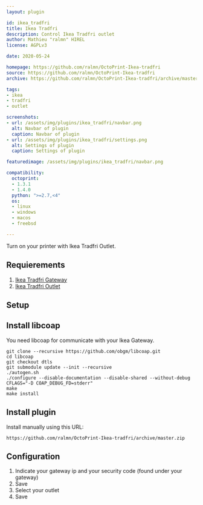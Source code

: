 ```yaml
---
layout: plugin

id: ikea_tradfri
title: Ikea Tradfri
description: Control Ikea Tradfri outlet
author: Mathieu "ralmn" HIREL
license: AGPLv3

date: 2020-05-24

homepage: https://github.com/ralmn/OctoPrint-Ikea-tradfri
source: https://github.com/ralmn/OctoPrint-Ikea-tradfri
archive: https://github.com/ralmn/OctoPrint-Ikea-tradfri/archive/master.zip

tags:
- ikea
- tradfri
- outlet

screenshots:
- url: /assets/img/plugins/ikea_tradfri/navbar.png
  alt: Navbar of plugin
  caption: Navbar of plugin
- url: /assets/img/plugins/ikea_tradfri/settings.png
  alt: Settings of plugin
  caption: Settings of plugin

featuredimage: /assets/img/plugins/ikea_tradfri/navbar.png

compatibility:
  octoprint:
  - 1.3.1
  - 1.4.0
  python: ">=2.7,<4"
  os:
  - linux
  - windows
  - macos
  - freebsd

---
```


Turn on your printer with Ikea Tradfri Outlet.

## Requierements

1. [Ikea Tradfri Gateway](https://www.ikea.com/us/en/catalog/products/00337813/)
2. [Ikea Tradfri Outlet](https://www.ikea.com/us/en/catalog/products/30356169/)

## Setup

## Install libcoap

You need libcoap for communicate with your Ikea Gateway.

    git clone --recursive https://github.com/obgm/libcoap.git
    cd libcoap
    git checkout dtls
    git submodule update --init --recursive
    ./autogen.sh
    ./configure --disable-documentation --disable-shared --without-debug CFLAGS="-D COAP_DEBUG_FD=stderr"
    make
    make install

## Install plugin

Install manually using this URL:

    https://github.com/ralmn/OctoPrint-Ikea-tradfri/archive/master.zip


## Configuration

1. Indicate your gateway ip and your security code (found under your gateway)
2. Save
3. Select your outlet
4. Save

